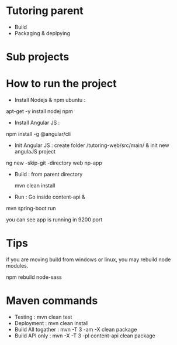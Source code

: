 # Tutoring parent
- Build
- Packaging & deplpying

# Sub projects


# How to run the project
- Install Nodejs & npm
ubuntu : 

apt-get -y install nodej npm

- Install Angular JS : 

npm install -g @angular/cli 

- Init Angular JS : create folder /tutoring-web/src/main/ & init new angulaJS project

ng new -skip-git -directory web np-app 

- Build : from parent directory

    mvn clean install

- Run : Go inside content-api &

mvn spring-boot:run

you can see app is running in 9200 port

# Tips 
if you are moving build from windows or linux, you may rebuild node modules. 

 npm rebuild node-sass

# Maven commands 
- Testing :  mvn clean test
- Deployment : mvn clean install
- Build All togather : mvn -T 3 -am -X clean package 
- Build API only : mvn -X -T 3 -pl content-api clean package
